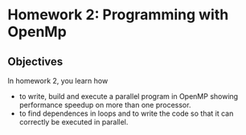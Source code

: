 # Homework 2: Programming with OpenMp

## Objectives
In homework 2, you learn how

- to write, build and execute a parallel program in OpenMP showing performance speedup on more than one processor.
- to find dependences in loops and to write the code so that it can correctly be executed in parallel.